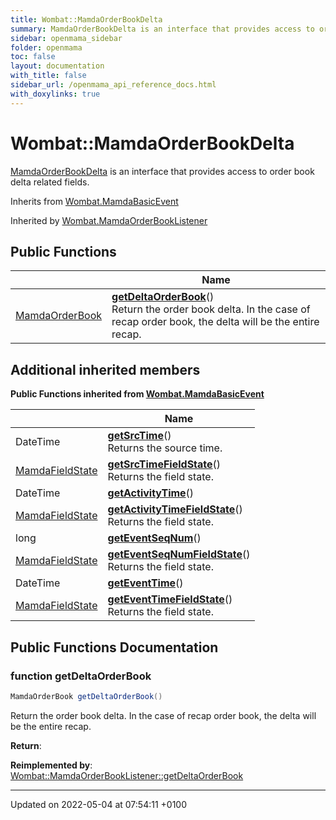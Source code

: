 ```yaml
---
title: Wombat::MamdaOrderBookDelta
summary: MamdaOrderBookDelta is an interface that provides access to order book delta related fields. 
sidebar: openmama_sidebar
folder: openmama
toc: false
layout: documentation
with_title: false
sidebar_url: /openmama_api_reference_docs.html
with_doxylinks: true
---
```


# Wombat::MamdaOrderBookDelta



[MamdaOrderBookDelta]() is an interface that provides access to order book delta related fields. 

Inherits from [Wombat.MamdaBasicEvent](interfaceWombat_1_1MamdaBasicEvent.html)

Inherited by [Wombat.MamdaOrderBookListener](classWombat_1_1MamdaOrderBookListener.html)

## Public Functions

|                | Name           |
| -------------- | -------------- |
| [MamdaOrderBook](classWombat_1_1MamdaOrderBook.html) | **[getDeltaOrderBook](interfaceWombat_1_1MamdaOrderBookDelta.html#function-getdeltaorderbook)**()<br>Return the order book delta. In the case of recap order book, the delta will be the entire recap.  |

## Additional inherited members

**Public Functions inherited from [Wombat.MamdaBasicEvent](interfaceWombat_1_1MamdaBasicEvent.html)**

|                | Name           |
| -------------- | -------------- |
| DateTime | **[getSrcTime](interfaceWombat_1_1MamdaBasicEvent.html#function-getsrctime)**()<br>Returns the source time.  |
| [MamdaFieldState](namespaceWombat.html#enum-mamdafieldstate) | **[getSrcTimeFieldState](interfaceWombat_1_1MamdaBasicEvent.html#function-getsrctimefieldstate)**()<br>Returns the field state.  |
| DateTime | **[getActivityTime](interfaceWombat_1_1MamdaBasicEvent.html#function-getactivitytime)**() |
| [MamdaFieldState](namespaceWombat.html#enum-mamdafieldstate) | **[getActivityTimeFieldState](interfaceWombat_1_1MamdaBasicEvent.html#function-getactivitytimefieldstate)**()<br>Returns the field state.  |
| long | **[getEventSeqNum](interfaceWombat_1_1MamdaBasicEvent.html#function-geteventseqnum)**() |
| [MamdaFieldState](namespaceWombat.html#enum-mamdafieldstate) | **[getEventSeqNumFieldState](interfaceWombat_1_1MamdaBasicEvent.html#function-geteventseqnumfieldstate)**()<br>Returns the field state.  |
| DateTime | **[getEventTime](interfaceWombat_1_1MamdaBasicEvent.html#function-geteventtime)**() |
| [MamdaFieldState](namespaceWombat.html#enum-mamdafieldstate) | **[getEventTimeFieldState](interfaceWombat_1_1MamdaBasicEvent.html#function-geteventtimefieldstate)**()<br>Returns the field state.  |


## Public Functions Documentation

### function getDeltaOrderBook

```csharp
MamdaOrderBook getDeltaOrderBook()
```

Return the order book delta. In the case of recap order book, the delta will be the entire recap. 

**Return**: 

**Reimplemented by**: [Wombat::MamdaOrderBookListener::getDeltaOrderBook](classWombat_1_1MamdaOrderBookListener.html#function-getdeltaorderbook)


-------------------------------

Updated on 2022-05-04 at 07:54:11 +0100